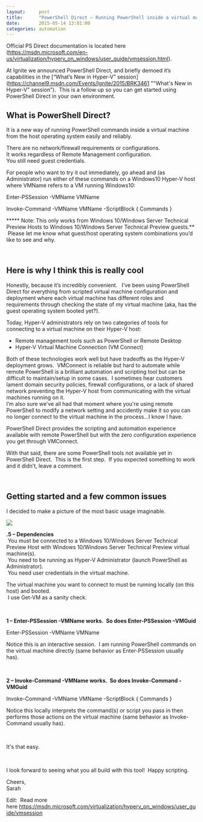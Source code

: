 ```yaml
---
layout:     post
title:      "PowerShell Direct – Running PowerShell inside a virtual machine from the Hyper-V host"
date:       2015-05-14 13:01:00
categories: automation
---
```

Official PS Direct documentation is located here (<https://msdn.microsoft.com/en-us/virtualization/hyperv_on_windows/user_guide/vmsession.html>).

At Ignite we announced PowerShell Direct, and briefly demoed it’s capabilities in the [“What’s New in Hyper-V” session](https://channel9.msdn.com/Events/Ignite/2015/BRK3461 ""What's New in Hyper-V" session").  This is a follow up so you can get started using PowerShell Direct in your own environment.

## What is PowerShell Direct?

It is a new way of running PowerShell commands inside a virtual machine from the host operating system easily and reliably.

There are no network/firewall requirements or configurations.  
It works regardless of Remote Management configuration.  
You still need guest credentials.

For people who want to try it out immediately, go ahead and (as Administrator) run either of these commands on a Windows10 Hyper-V host where VMName refers to a VM running Windows10:

Enter-PSSession -VMName VMName

Invoke-Command -VMName VMName -ScriptBlock { Commands }

***** Note: This only works from Windows 10/Windows Server Technical Preview Hosts to Windows 10/Windows Server Technical Preview guests.**  
 Please let me know what guest/host operating system combinations you’d like to see and why.

 

## Here is why I think this is really cool

Honestly, because it’s incredibly convenient.   I’ve been using PowerShell Direct for everything from scripted virtual machine configuration and deployment where each virtual machine has different roles and requirements through checking the state of my virtual machine (aka, has the guest operating system booted yet?).

Today, Hyper-V administrators rely on two categories of tools for connecting to a virtual machine on their Hyper-V host:

  * Remote management tools such as PowerShell or Remote Desktop
  * Hyper-V Virtual Machine Connection (VM Connect)



  
Both of these technologies work well but have tradeoffs as the Hyper-V deployment grows.  VMConnect is reliable but hard to automate while remote PowerShell is a brilliant automation and scripting tool but can be difficult to maintain/setup in some cases.  I sometimes hear customers lament domain security policies, firewall configurations, or a lack of shared network preventing the Hyper-V host from communicating with the virtual machines running on it.  
I’m also sure we’ve all had that moment where you're using remote PowerShell to modify a network setting and accidently make it so you can no longer connect to the virtual machine in the process…I know I have.

PowerShell Direct provides the scripting and automation experience available with remote PowerShell but with the zero configuration experience you get through VMConnect.

With that said, there are some PowerShell tools not available yet in PowerShell Direct.  This is the first step.  If you expected something to work and it didn’t, leave a comment.

 

## Getting started and a few common issues

I decided to make a picture of the most basic usage imaginable.

[![ ](https://msdnshared.blob.core.windows.net/media/TNBlogsFS/prod.evol.blogs.technet.com/CommunityServer.Blogs.Components.WeblogFiles/00/00/00/50/45/3580.PSSessionAndInvokeCommand.PNG)](https://msdnshared.blob.core.windows.net/media/TNBlogsFS/prod.evol.blogs.technet.com/CommunityServer.Blogs.Components.WeblogFiles/00/00/00/50/45/3580.PSSessionAndInvokeCommand.PNG)

  
**.5 – Dependencies**  
 You must be connected to a Windows 10/Windows Server Technical Preview Host with Windows 10/Windows Server Technical Preview virtual machine(s).  
 You need to be running as Hyper-V Administrator (launch PowerShell as Administrator).  
 You need user credentials in the virtual machine.

The virtual machine you want to connect to must be running locally (on this host) and booted.  
 I use Get-VM as a sanity check.

 

**1 – Enter-PSSession -VMName works.  So does Enter-PSSession –VMGuid**

Enter-PSSession -VMName VMName

Notice this is an interactive session.  I am running PowerShell commands on the virtual machine directly (same behavior as Enter-PSSession usually has).

 

**2 – Invoke-Command -VMName works.  So does Invoke-Command -VMGuid**

Invoke-Command -VMName VMName -ScriptBlock { Commands }

Notice this locally interprets the command(s) or script you pass in then performs those actions on the virtual machine (same behavior as Invoke-Command usually has).

 

It's that easy.

 

I look forward to seeing what you all build with this tool!  Happy scripting.

Cheers,  
Sarah

Edit:  Read more here <https://msdn.microsoft.com/virtualization/hyperv_on_windows/user_guide/vmsession> 
